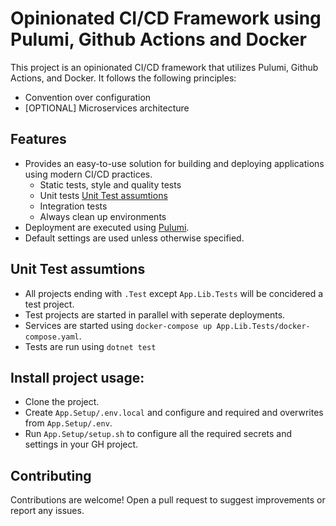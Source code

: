 # Opinionated CI/CD Framework using Pulumi, Github Actions and Docker

This project is an opinionated CI/CD framework that utilizes Pulumi, Github Actions, and Docker. It follows the following principles:
- Convention over configuration
- [OPTIONAL] Microservices architecture

## Features
- Provides an easy-to-use solution for building and deploying applications using modern CI/CD practices.
    - Static tests, style and quality tests
    - Unit tests [Unit Test assumtions](#unit-test-assumtions)
    - Integration tests
    - Always clean up environments
- Deployment are executed using [Pulumi](https://github.com/pulumi/pulumi).
- Default settings are used unless otherwise specified.

## Unit Test assumtions
- All projects ending with `.Test` except `App.Lib.Tests` will be concidered a test project.
- Test projects are started in parallel with seperate deployments.
- Services are started using `docker-compose up App.Lib.Tests/docker-compose.yaml`.
- Tests are run using `dotnet test`

## Install project usage: 
- Clone the project.
- Create `App.Setup/.env.local` and configure and required and overwrites from `App.Setup/.env`.
- Run `App.Setup/setup.sh` to configure all the required secrets and settings in your GH project.

## Contributing
Contributions are welcome! Open a pull request to suggest improvements or report any issues.

